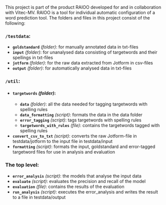 This project is part of the product RAIOO developed for and in collaboration with Vitec-MV.
RAIOO is a tool for individual automatic configuration of a word prediction tool.
The folders and files in this project consist of the following:


### `/testdata`:
- **`goldstandard`** _(folder)_: for manually annotated data in txt-files
- **`input`** _(folder)_: for unanalysed data consisting of targetwords and their spellings in txt-files
- **`jotform`** _(folder)_: for the raw data extracted from Jotform in csv-files
- **`output`** _(folder)_: for automatically analysed data in txt-files


### `/util`:
- #### **`targetwords`** _(folder)_:
  - **`data`** _(folder)_: all the data needed for tagging targetwords with spelling rules
  - **`data_formatting`** _(script)_: formats the data in the data folder
  - **`error_tagging`** _(script)_: tags targetwords with spelling rules
  - **`targetwords_with_rules`** _(file)_: contains the targetwords tagged with spelling rules
- **`convert_csv_to_txt`** _(script)_: converts the raw Jotform-file in testdata/jotform to the input file in testdata/input
- **`formatting`** _(script)_: formats the input, goldstandard and error-tagged targetword files for use in analysis and evaluation


### The top level:
- **`error_analysis`** _(script)_: the models that analyse the input data
- **`evaluate`** _(script)_: evaluates the precision and recall of the model
- **`evaluation`** _(file)_: contains the results of the evaluation
- **`run_analysis`** _(script)_: executes the error_analysis and writes the result to a file in testdata/output
